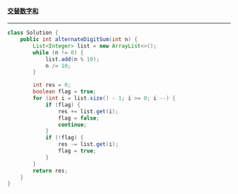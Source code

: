 #### <a href="https://leetcode.cn/problems/alternating-digit-sum/">交替数字和</a>

------------------

```java
class Solution {
    public int alternateDigitSum(int n) {
        List<Integer> list = new ArrayList<>();
        while (n != 0) {
            list.add(n % 10);
            n /= 10;
        }

        int res = 0;
        boolean flag = true;
        for (int i = list.size() - 1; i >= 0; i --) {
            if (flag) {
                res += list.get(i);
                flag = false;
                continue;
            }
            if (!flag) {
                res -= list.get(i);
                flag = true;
            }
        }
        return res;
    }
}
```

